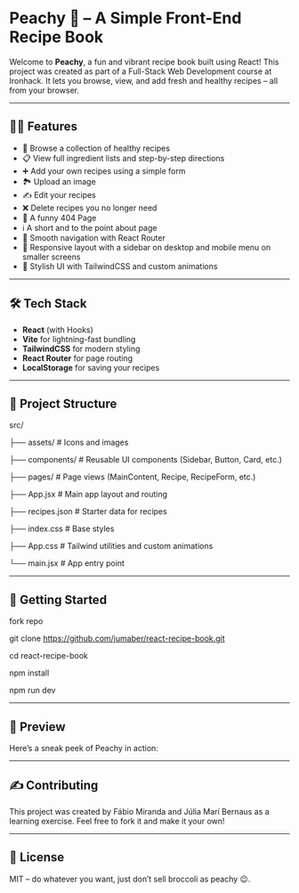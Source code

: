 # Peachy 🍑 – A Simple Front-End Recipe Book

Welcome to **Peachy**, a fun and vibrant recipe book built using React! This project was created as part of a Full-Stack Web Development course at Ironhack. It lets you browse, view, and add fresh and healthy recipes – all from your browser.

---

## 🧑‍🍳 Features

- 🧾 Browse a collection of healthy recipes
- 📋 View full ingredient lists and step-by-step directions
- ➕ Add your own recipes using a simple form
- 🏞️ Upload an image
- ✍️ Edit your recipes
- ❌ Delete recipes you no longer need
- 🥦 A funny 404 Page
- ℹ️ A short and to the point about page
- 🧭 Smooth navigation with React Router
- 📱 Responsive layout with a sidebar on desktop and mobile menu on smaller screens
- 🎨 Stylish UI with TailwindCSS and custom animations

---

## 🛠️ Tech Stack

- **React** (with Hooks)
- **Vite** for lightning-fast bundling
- **TailwindCSS** for modern styling
- **React Router** for page routing
- **LocalStorage** for saving your recipes

---

## 📁 Project Structure
src/ 

├── assets/ # Icons and images 

├── components/ # Reusable UI components (Sidebar, Button, Card, etc.) 

├── pages/ # Page views (MainContent, Recipe, RecipeForm, etc.) 

├── App.jsx # Main app layout and routing 

├── recipes.json # Starter data for recipes 

├── index.css # Base styles 

├── App.css # Tailwind utilities and custom animations 

└── main.jsx # App entry point

---

## 🚀 Getting Started

fork repo

git clone https://github.com/jumaber/react-recipe-book.git

cd react-recipe-book

npm install

npm run dev

---

## 📸 Preview
Here’s a sneak peek of Peachy in action:

---

## ✍️ Contributing
This project was created by Fábio Miranda and Júlia Marí Bernaus as a learning exercise. Feel free to fork it and make it your own!

---

## 📄 License
MIT – do whatever you want, just don’t sell broccoli as peachy 😉.
